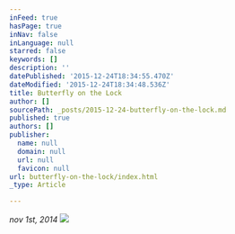 ```yaml
---
inFeed: true
hasPage: true
inNav: false
inLanguage: null
starred: false
keywords: []
description: ''
datePublished: '2015-12-24T18:34:55.470Z'
dateModified: '2015-12-24T18:34:48.536Z'
title: Butterfly on the Lock
author: []
sourcePath: _posts/2015-12-24-butterfly-on-the-lock.md
published: true
authors: []
publisher:
  name: null
  domain: null
  url: null
  favicon: null
url: butterfly-on-the-lock/index.html
_type: Article

---
```

_nov 1st, 2014_
![](https://the-grid-user-content.s3-us-west-2.amazonaws.com/9e2e0e5a-61c0-42d5-a135-c7913e184e89.JPG)
